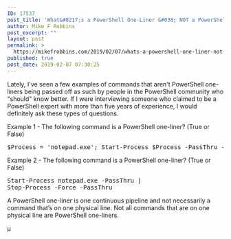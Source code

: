 ```yaml
---
ID: 17537
post_title: 'What&#8217;s a PowerShell One-Liner &#038; NOT a PowerShell One-Liner?'
author: Mike F Robbins
post_excerpt: ""
layout: post
permalink: >
  https://mikefrobbins.com/2019/02/07/whats-a-powershell-one-liner-not-a-powershell-one-liner/
published: true
post_date: 2019-02-07 07:30:25
---
```

Lately, I've seen a few examples of commands that aren't PowerShell one-liners being passed off as such by people in the PowerShell community who "should" know better. If I were interviewing someone who claimed to be a PowerShell expert with more than five years of experience, I would definitely ask these types of questions.

Example 1 - The following command is a PowerShell one-liner? (True or False)
<pre class="lang:ps decode:true">$Process = 'notepad.exe'; Start-Process $Process -PassThru -OutVariable NoteProc; Stop-Process -Id $NoteProc.Id -Force</pre>
Example 2 - The following command is a PowerShell one-liner? (True or False)
<pre class="lang:ps decode:true ">Start-Process notepad.exe -PassThru |
Stop-Process -Force -PassThru</pre>
A PowerShell one-liner is one continuous pipeline and not necessarily a command that’s on one physical line. Not all commands that are on one physical line are PowerShell one-liners.

µ